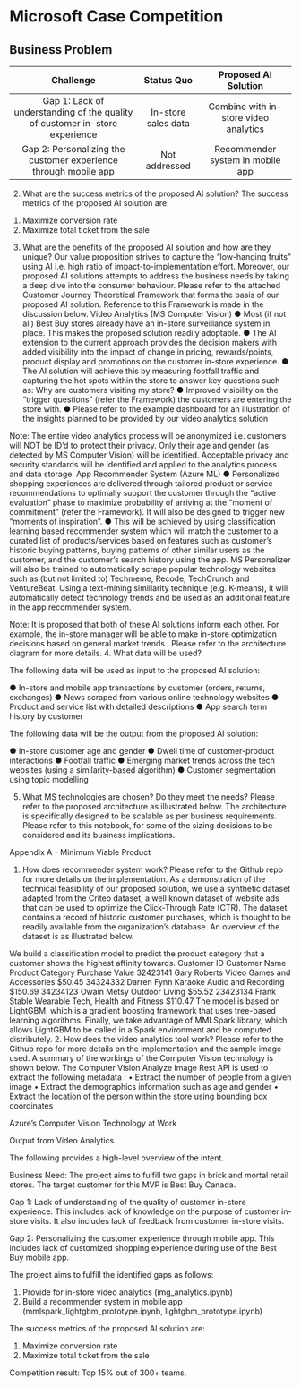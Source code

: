 # Microsoft Case Competition

## Business Problem

| Challenge | Status Quo  | Proposed AI Solution  |
| :---:   | :-: | :-: |
| Gap 1: Lack of understanding of the quality of customer in-store experience | In-store sales data | Combine with in-store video analytics |
| Gap 2: Personalizing the customer experience through mobile app | Not addressed | Recommender system in mobile app |

2.	What are the success metrics of the proposed AI solution?
The success metrics of the proposed AI solution are:
1)	Maximize conversion rate 
2)	Maximize total ticket from the sale


3.	What are the benefits of the proposed AI solution and how are they unique?
Our value proposition strives to capture the “low-hanging fruits” using AI i.e. high ratio of impact-to-implementation effort. Moreover, our proposed AI solutions attempts to address the business needs by taking a deep dive into the consumer behaviour. Please refer to the attached Customer Journey Theoretical Framework that forms the basis of our proposed AI solution. Reference to this Framework is made in the discussion below.
Video Analytics (MS Computer Vision)
●	Most (if not all) Best Buy stores already have an in-store surveillance system in place. This makes the proposed solution readily adoptable.
●	The AI extension to the current approach provides the decision makers with added visibility into the impact of change in pricing, rewards/points, product display and promotions on the customer in-store experience.
●	The AI solution will achieve this by measuring footfall traffic and capturing the hot spots within the store to answer key questions such as: Why are customers visiting my store?
●	Improved visibility on the “trigger questions” (refer the Framework) the customers are entering the store with.
●	Please refer to the example dashboard for an illustration of the insights planned to be provided by our video analytics solution

Note: The entire video analytics process will be anonymized i.e. customers will NOT be ID’d to protect their privacy. Only their age and gender (as detected by MS Computer Vision) will be identified. Acceptable privacy and security standards will be identified and applied to the analytics process and data storage.
App Recommender System (Azure ML)
●	Personalized shopping experiences are delivered through tailored product or service recommendations to optimally support the customer through the “active evaluation” phase to maximize probability of arriving at the “moment of commitment” (refer the Framework). It will also be designed to trigger new “moments of inspiration”.
●	This will be achieved by using classification learning based recommender system which will match the customer to a curated list of products/services based on features such as customer’s historic buying patterns, buying patterns of other similar users as the customer, and the customer’s search history using the app. MS Personalizer will also be trained to automatically scrape popular technology websites such as (but not limited to) Techmeme, Recode, TechCrunch and VentureBeat. Using a text-mining similiarity technique (e.g. K-means), it will automatically detect technology trends and be used as an additional feature in the app recommender system. 

Note: It is proposed that both of these AI solutions inform each other. For example, the in-store manager will be able to make in-store optimization decisions based on general market trends . Please refer to the architecture diagram for more details.
4.	What data will be used?

The following data will be used as input to the proposed AI solution:

●	In-store and mobile app transactions by customer (orders, returns, exchanges)
●	News scraped from various online technology websites
●	Product and service list with detailed descriptions
●	App search term history by customer

The following data will be the output from the proposed AI solution:

●	In-store customer age and gender
●	Dwell time of customer-product interactions
●	Footfall traffic
●	Emerging market trends across the tech websites (using a similarity-based algorithm)
●	Customer segmentation using topic modelling


5.	What MS technologies are chosen? Do they meet the needs? 
Please refer to the proposed architecture as illustrated below. The architecture is specifically designed to be scalable as per business requirements. Please refer to this notebook, for some of the sizing decisions to be considered and its business implications.
 







Appendix A - Minimum Viable Product
1.	How does recommender system work?
Please refer to the Github repo for more details on the implementation.
As a demonstration of the technical feasibility of our proposed solution, we use a synthetic dataset adapted from the Criteo dataset, a well known dataset of website ads that can be used to optimize the Click-Through Rate (CTR). The dataset contains a record of historic customer purchases, which is thought to be readily available from the organization’s database. An overview of the dataset is as illustrated below. 

We build a classification model to predict the product category that a customer shows the highest affinity towards.
Customer ID	Customer Name	Product Category	Purchase Value
32423141	Gary Roberts	Video Games and Accessories	$50.45
34324332	Darren Fynn	Karaoke Audio and Recording	$150.69
34234123	Owain Metsy	Outdoor Living	$55.52
23423134	Frank Stable	Wearable Tech, Health and Fitness	$110.47
The model is based on LightGBM, which is a gradient boosting framework that uses tree-based learning algorithms. Finally, we take advantage of MMLSpark library, which allows LightGBM to be called in a Spark environment and be computed distributely. 
2.	How does the video analytics tool work?
Please refer to the Github repo for more details on the implementation and the sample image used.
A summary of the workings of the Computer Vision technology is shown below. The Computer Vision Analyze Image Rest API is used to extract the following metadata :
•	Extract the number of people from a given image
•	Extract the demographics information such as age and gender
•	Extract the location of the person within the store using bounding box coordinates


Azure’s Computer Vision Technology at Work
 

Output from Video Analytics
 










The following provides a high-level overview of the intent.

Business Need: The project aims to fulfill two gaps in brick and mortal retail stores. The target customer for this MVP is Best Buy Canada. 

Gap 1: Lack of understanding of the quality of customer in-store experience. This includes lack of knowledge on the purpose of customer in-store visits. It also includes lack of feedback from customer in-store visits.

Gap 2: Personalizing the customer experience through mobile app. This includes lack of customized shopping experience during use of the Best Buy mobile app.

The project aims to fulfill the identified gaps as follows:
1) Provide for in-store video analytics (img_analytics.ipynb)
2) Build a recommender system in mobile app (mmlspark_lightgbm_prototype.ipynb, lightgbm_prototype.ipynb)

The success metrics of the proposed AI solution are:
1) Maximize conversion rate
2) Maximize total ticket from the sale

Competition result: Top 15% out of 300+ teams.
